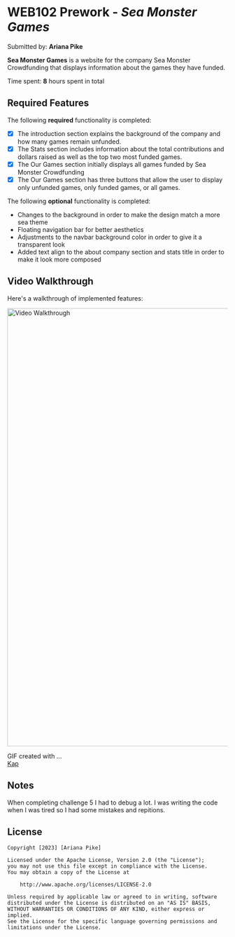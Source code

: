 # WEB102 Prework - *Sea Monster Games*

Submitted by: **Ariana Pike**

**Sea Monster Games** is a website for the company Sea Monster Crowdfunding that displays information about the games they have funded.

Time spent: **8** hours spent in total

## Required Features

The following **required** functionality is completed:

* [x] The introduction section explains the background of the company and how many games remain unfunded.
* [x] The Stats section includes information about the total contributions and dollars raised as well as the top two most funded games.
* [x] The Our Games section initially displays all games funded by Sea Monster Crowdfunding
* [x] The Our Games section has three buttons that allow the user to display only unfunded games, only funded games, or all games.

The following **optional** functionality is completed:
* Changes to the background in order to make the design match a more sea theme
* Floating navigation bar for better aesthetics
* Adjustments to the navbar background color in order to give it a transparent look 
* Added text align to the about company section and stats title in order to make it look more composed

## Video Walkthrough

Here's a walkthrough of implemented features:

<img src='https://media.giphy.com/media/v1.Y2lkPTc5MGI3NjExN25waHFxcTZ6eGJ4NGE0bG9mMTJ5MzJlMnhraDM0ZnN2ZDlueWQ1diZlcD12MV9pbnRlcm5hbF9naWZfYnlfaWQmY3Q9Zw/eM75dI54Ckl1gm8mTJ/giphy.gif' title='Video Walkthrough' width='1000px' alt='Video Walkthrough' />


GIF created with ...  
[Kap](https://getkap.co/)

## Notes

When completing challenge 5 I had to debug a lot. I was writing the code when I was tired so I had some mistakes and repitions.

## License

    Copyright [2023] [Ariana Pike]

    Licensed under the Apache License, Version 2.0 (the "License");
    you may not use this file except in compliance with the License.
    You may obtain a copy of the License at

        http://www.apache.org/licenses/LICENSE-2.0

    Unless required by applicable law or agreed to in writing, software
    distributed under the License is distributed on an "AS IS" BASIS,
    WITHOUT WARRANTIES OR CONDITIONS OF ANY KIND, either express or implied.
    See the License for the specific language governing permissions and
    limitations under the License.
